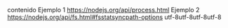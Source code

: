 contenido
Ejemplo 1 https://nodejs.org/api/process.html
Ejemplo 2 https://nodejs.org/api/fs.html#fsstatsyncpath-options
  utf-8utf-8utf-8utf-8